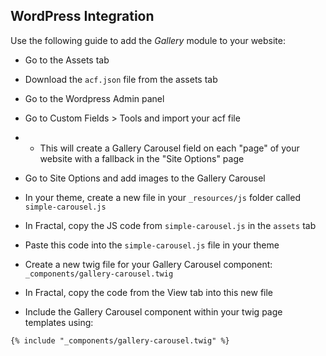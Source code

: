## WordPress Integration

Use the following guide to add the *Gallery* module to your website:

- Go to the Assets tab

- Download the `acf.json` file from the assets tab 

- Go to the Wordpress Admin panel

- Go to Custom Fields > Tools and import your acf file
- - This will create a Gallery Carousel field on each "page" of your website with a fallback in the "Site Options" page

- Go to Site Options and add images to the Gallery Carousel

- In your theme, create a new file in your `_resources/js` folder called `simple-carousel.js`

- In Fractal, copy the JS code from `simple-carousel.js` in the `assets` tab 

- Paste this code into the `simple-carousel.js` file in your theme

- Create a new twig file for your Gallery Carousel component: `_components/gallery-carousel.twig`

- In Fractal, copy the code from the View tab into this new file

- Include the Gallery Carousel component within your twig page templates using:
```
{% include "_components/gallery-carousel.twig" %}
```